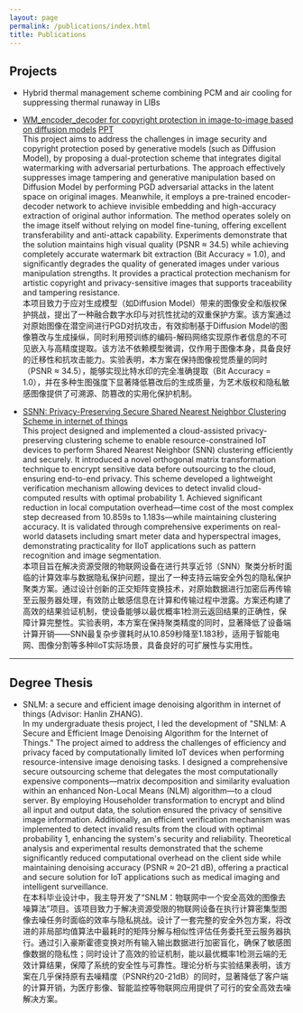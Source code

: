 ```yaml
---
layout: page
permalink: /publications/index.html
title: Publications
---
```



## Projects
- Hybrid thermal management scheme combining PCM and air cooling for suppressing thermal runaway in LIBs <br>
- [WM_encoder_decoder for copyright protection in image-to-image based on diffusion models](https://github.com/HU-Qiqi/WM_encoder_decoder) [PPT](https://github.com/HU-Qiqi/WM_encoder_decoder/blob/main/Introduction.pptx)<br>
  This project aims to address the challenges in image security and copyright protection posed by generative models (such as Diffusion Model), by proposing a dual-protection scheme that integrates digital watermarking with adversarial perturbations. The approach effectively suppresses image tampering and generative manipulation based on Diffusion Model by performing PGD adversarial attacks in the latent space on original images. Meanwhile, it employs a pre-trained encoder-decoder network to achieve invisible embedding and high-accuracy extraction of original author information. The method operates solely on the image itself without relying on model fine-tuning, offering excellent transferability and anti-attack capability. Experiments demonstrate that the solution maintains high visual quality (PSNR ≈ 34.5) while achieving completely accurate watermark bit extraction (Bit Accuracy = 1.0), and significantly degrades the quality of generated images under various manipulation strengths. It provides a practical protection mechanism for artistic copyright and privacy-sensitive images that supports traceability and tampering resistance.<br>
  本项目致力于应对生成模型（如Diffusion Model）带来的图像安全和版权保护挑战，提出了一种融合数字水印与对抗性扰动的双重保护方案。该方案通过对原始图像在潜空间进行PGD对抗攻击，有效抑制基于Diffusion Model的图像篡改与生成操纵，同时利用预训练的编码-解码网络实现原作者信息的不可见嵌入与高精度提取。该方法不依赖模型微调，仅作用于图像本身，具备良好的迁移性和抗攻击能力。实验表明，本方案在保持图像视觉质量的同时（PSNR ≈ 34.5），能够实现比特水印的完全准确提取（Bit Accuracy = 1.0），并在多种生图强度下显著降低篡改后的生成质量，为艺术版权和隐私敏感图像提供了可溯源、防篡改的实用化保护机制。<br>
  
- [SSNN: Privacy-Preserving Secure Shared Nearest Neighbor Clustering Scheme in internet of things](https://www.researchgate.net/publication/385489004_Privacy-Preserving_Secure_Shared_Nearest_Neighbor_Clustering_Scheme_in_Internet_of_Things)<br>
  This project designed and implemented a cloud-assisted privacy-preserving clustering scheme to enable resource-constrained IoT devices to perform Shared Nearest Neighbor (SNN) clustering efficiently and securely. It introduced a novel orthogonal matrix transformation technique to encrypt sensitive data before outsourcing to the cloud, ensuring end-to-end privacy. This scheme developed a lightweight verification mechanism allowing devices to detect invalid cloud-computed results with optimal probability 1. Achieved significant reduction in local computation overhead—time cost of the most complex step decreased from 10.859s to 1.183s—while maintaining clustering accuracy. It is validated through comprehensive experiments on real-world datasets including smart meter data and hyperspectral images, demonstrating practicality for IIoT applications such as pattern recognition and image segmentation.<br>
  本项目旨在解决资源受限的物联网设备在进行共享近邻（SNN）聚类分析时面临的计算效率与数据隐私保护问题，提出了一种支持云端安全外包的隐私保护聚类方案。通过设计创新的正交矩阵变换技术，对原始数据进行加密后再传输至云服务器处理，有效防止敏感信息在计算和传输过程中泄露。方案还构建了高效的结果验证机制，使设备能够以最优概率1检测云返回结果的正确性，保障计算完整性。实验表明，本方案在保持聚类精度的同时，显著降低了设备端计算开销——SNN最复杂步骤耗时从10.859秒降至1.183秒，适用于智能电网、图像分割等多种IIoT实际场景，具备良好的可扩展性与实用性。<br>

---

## Degree Thesis

- SNLM: a secure and efficient image denoising algorithm in internet of things (Advisor: Hanlin ZHANG).<br>
  In my undergraduate thesis project, I led the development of "SNLM: A Secure and Efficient Image Denoising Algorithm for the Internet of Things." The project aimed to address the challenges of efficiency and privacy faced by computationally limited IoT devices when performing resource-intensive image denoising tasks. I designed a comprehensive secure outsourcing scheme that delegates the most computationally expensive components—matrix decomposition and similarity evaluation within an enhanced Non-Local Means (NLM) algorithm—to a cloud server. By employing Householder transformation to encrypt and blind all input and output data, the solution ensured the privacy of sensitive image information. Additionally, an efficient verification mechanism was implemented to detect invalid results from the cloud with optimal probability 1, enhancing the system's security and reliability. Theoretical analysis and experimental results demonstrated that the scheme significantly reduced computational overhead on the client side while maintaining denoising accuracy (PSNR ≈ 20–21 dB), offering a practical and secure solution for IoT applications such as medical imaging and intelligent surveillance.
  <br>
  在本科毕业设计中，我主导开发了“SNLM：物联网中一个安全高效的图像去噪算法”项目。该项目致力于解决资源受限的物联网设备在执行计算密集型图像去噪任务时面临的效率与隐私挑战。设计了一套完整的安全外包方案，将改进的非局部均值算法中最耗时的矩阵分解与相似性评估任务委托至云服务器执行。通过引入豪斯霍德变换对所有输入输出数据进行加密盲化，确保了敏感图像数据的隐私性；同时设计了高效的验证机制，能以最优概率1检测云端的无效计算结果，保障了系统的安全性与可靠性。理论分析与实验结果表明，该方案在几乎保持原有去噪精度（PSNR约20-21dB）的同时，显著降低了客户端的计算开销，为医疗影像、智能监控等物联网应用提供了可行的安全高效去噪解决方案。

<br>
